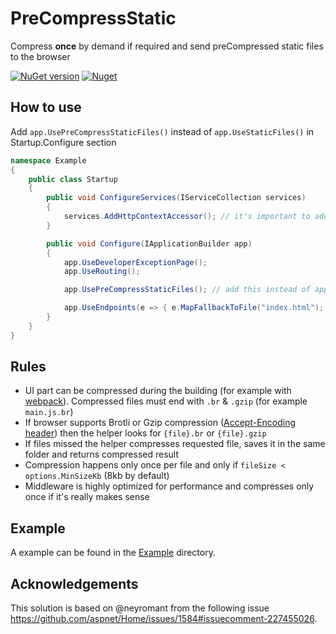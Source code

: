 # PreCompressStatic

Compress **once** by demand if required and send preCompressed static files to the browser

[![NuGet version](https://badge.fury.io/nu/PreCompressStatic.svg)](https://www.nuget.org/packages/PreCompressStatic)
[![Nuget](https://img.shields.io/nuget/dt/PreCompressStatic)](https://www.nuget.org/packages/PreCompressStatic)

## How to use

Add `app.UsePreCompressStaticFiles()` instead of `app.UseStaticFiles()` in Startup.Configure section

```c#
namespace Example
{
    public class Startup
    {
        public void ConfigureServices(IServiceCollection services)
        {
            services.AddHttpContextAccessor(); // it's important to add
        }

        public void Configure(IApplicationBuilder app)
        {
            app.UseDeveloperExceptionPage();
            app.UseRouting();

            app.UsePreCompressStaticFiles(); // add this instead of app.UseStaticFiles();

            app.UseEndpoints(e => { e.MapFallbackToFile("index.html"); });
        }
    }
}
```

## Rules

- UI part can be compressed during the building (for example with [webpack](https://webpack.js.org/)). Compressed files must end with `.br` & `.gzip` (for example `main.js.br`)
- If browser supports Brotli or Gzip compression ([Accept-Encoding header](https://developer.mozilla.org/en-US/docs/Web/HTTP/Headers/Accept-Encoding)) then the helper looks for `{file}.br` or `{file}.gzip`
- If files missed the helper compresses requested file, saves it in the same folder and returns compressed result
- Compression happens only once per file and only if `fileSize < options.MinSizeKb` (8kb by default)
- Middleware is highly optimized for performance and compresses only once if it's really makes sense

## Example

A example can be found in the [Example](https://github.com/Yegorich555/PreCompressStatic/tree/master/Example) directory.

## Acknowledgements

This solution is based on @neyromant from the following issue <https://github.com/aspnet/Home/issues/1584#issuecomment-227455026>.

